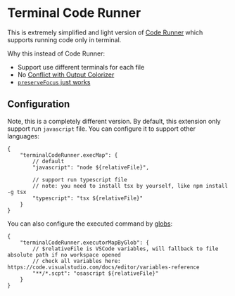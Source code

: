 # Terminal Code Runner

This is extremely simplified and light version of [Code Runner](https://marketplace.visualstudio.com/items?itemName=formulahendry.code-runner) which supports running code only in terminal.

Why this instead of Code Runner:

- Support use different terminals for each file
- No [Conflict with Output Colorizer](https://github.com/formulahendry/vscode-code-runner/issues/59)
- [`preserveFocus` just works](https://github.com/formulahendry/vscode-code-runner/issues/715)

## Configuration

Note, this is a completely different version. By default, this extension only support run `javascript` file. You can configure it to support other languages:

```jsonc
{
    "terminalCodeRunner.execMap": {
        // default
        "javascript": "node ${relativeFile}",

        // support run typescript file
        // note: you need to install tsx by yourself, like npm install -g tsx
        "typescript": "tsx ${relativeFile}"
    }
}
```

You can also configure the executed command by [globs](https://code.visualstudio.com/api/references/vscode-api#GlobPattern):

```jsonc
{
    "terminalCodeRunner.executorMapByGlob": {
        // $relativeFile is VSCode variables, will fallback to file absolute path if no workspace opened
        // check all variables here: https://code.visualstudio.com/docs/editor/variables-reference
        "**/*.scpt": "osascript ${relativeFile}"
    }
}
```

